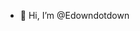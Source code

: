 - 👋 Hi, I’m @Edowndotdown

<!---
Edowndotdown/Edowndotdown is a ✨ special ✨ repository because its `README.md` (this file) appears on your GitHub profile.
You can click the Preview link to take a look at your changes.
--->
